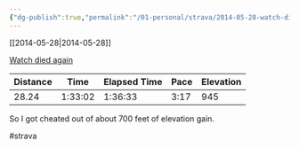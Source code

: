 ```yaml
---
{"dg-publish":true,"permalink":"/01-personal/strava/2014-05-28-watch-died-again/"}
---
```



[[2014-05-28\|2014-05-28]]

[Watch died again](https://www.strava.com/activities/146717045)

| Distance | Time    | Elapsed Time | Pace | Elevation |
| -------- | ------- | ------------ | ---- | --------- |
| 28.24    | 1:33:02 | 1:36:33      | 3:17 | 945       |


So I got cheated out of about 700 feet of elevation gain.

#strava
